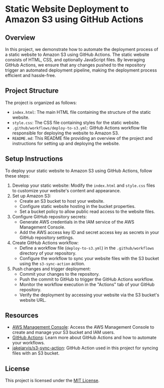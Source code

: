 # Static Website Deployment to Amazon S3 using GitHub Actions

## Overview

In this project, we demonstrate how to automate the deployment process of a static website to Amazon S3 using GitHub Actions. The static website consists of HTML, CSS, and optionally JavaScript files. By leveraging GitHub Actions, we ensure that any changes pushed to the repository trigger an automated deployment pipeline, making the deployment process efficient and hassle-free.

## Project Structure

The project is organized as follows:

- `index.html`: The main HTML file containing the structure of the static website.
- `style.css`: The CSS file containing styles for the static website.
- `.github/workflows/deploy-to-s3.yml`: GitHub Actions workflow file responsible for deploying the website to Amazon S3.
- `README.md`: This README file providing an overview of the project and instructions for setting up and deploying the website.

## Setup Instructions

To deploy your static website to Amazon S3 using GitHub Actions, follow these steps:

1. Develop your static website: Modify the `index.html` and `style.css` files to customize your website's content and appearance.
2. Set up Amazon S3:
   - Create an S3 bucket to host your website.
   - Configure static website hosting in the bucket properties.
   - Set a bucket policy to allow public read access to the website files.
3. Configure GitHub repository secrets:
   - Generate AWS credentials in the IAM service of the AWS Management Console.
   - Add the AWS access key ID and secret access key as secrets in your GitHub repository settings.
4. Create GitHub Actions workflow:
   - Define a workflow file (`deploy-to-s3.yml`) in the `.github/workflows` directory of your repository.
   - Configure the workflow to sync your website files with the S3 bucket using the `s3-sync-action` action.
5. Push changes and trigger deployment:
   - Commit your changes to the repository.
   - Push the commit to GitHub to trigger the GitHub Actions workflow.
   - Monitor the workflow execution in the "Actions" tab of your GitHub repository.
   - Verify the deployment by accessing your website via the S3 bucket's website URL.

## Resources

- [AWS Management Console](https://aws.amazon.com/console/): Access the AWS Management Console to create and manage your S3 bucket and IAM users.
- [GitHub Actions](https://docs.github.com/en/actions): Learn more about GitHub Actions and how to automate your workflows.
- [jakejarvis/s3-sync-action](https://github.com/jakejarvis/s3-sync-action): GitHub Action used in this project for syncing files with an S3 bucket.

## License

This project is licensed under the [MIT License](LICENSE).

